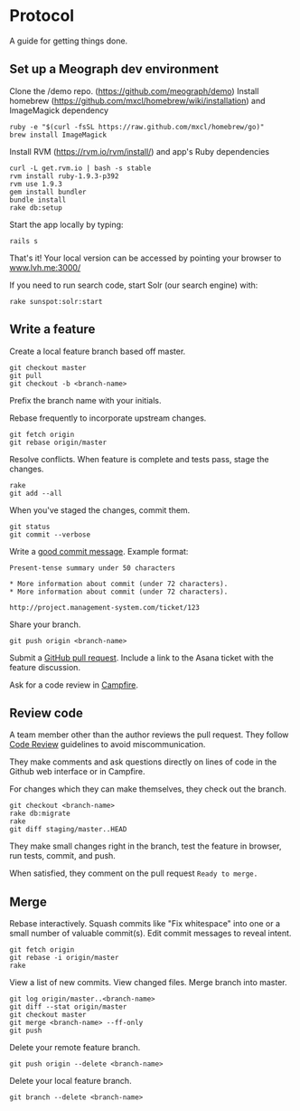 Protocol
========

A guide for getting things done.

Set up a Meograph dev environment
-------------

Clone the /demo repo. (https://github.com/meograph/demo)
Install homebrew (https://github.com/mxcl/homebrew/wiki/installation) and ImageMagick dependency

    ruby -e "$(curl -fsSL https://raw.github.com/mxcl/homebrew/go)"
    brew install ImageMagick

Install RVM (https://rvm.io/rvm/install/) and app's Ruby dependencies

    curl -L get.rvm.io | bash -s stable
    rvm install ruby-1.9.3-p392
    rvm use 1.9.3
    gem install bundler
    bundle install
    rake db:setup

Start the app locally by typing:

    rails s
    
That's it! Your local version can be accessed by pointing your browser to www.lvh.me:3000/

If you need to run search code, start Solr (our search engine) with:

    rake sunspot:solr:start



Write a feature
---------------

Create a local feature branch based off master.

    git checkout master
    git pull
    git checkout -b <branch-name>

Prefix the branch name with your initials.

Rebase frequently to incorporate upstream changes.

    git fetch origin
    git rebase origin/master

Resolve conflicts. When feature is complete and tests pass, stage the changes.

    rake
    git add --all

When you've staged the changes, commit them.

    git status
    git commit --verbose

Write a [good commit message](http://goo.gl/w11us). Example format:

    Present-tense summary under 50 characters

    * More information about commit (under 72 characters).
    * More information about commit (under 72 characters).

    http://project.management-system.com/ticket/123

Share your branch.

    git push origin <branch-name>

Submit a [GitHub pull request](http://goo.gl/Kmdee). Include a link to the Asana ticket with the feature discussion.

Ask for a code review in [Campfire](http://campfirenow.com).

Review code
-----------

A team member other than the author reviews the pull request. They follow
[Code Review](../code-review) guidelines to avoid
miscommunication.

They make comments and ask questions directly on lines of code in the Github
web interface or in Campfire.

For changes which they can make themselves, they check out the branch.

    git checkout <branch-name>
    rake db:migrate
    rake
    git diff staging/master..HEAD

They make small changes right in the branch, test the feature in browser,
run tests, commit, and push.

When satisfied, they comment on the pull request `Ready to merge.`

Merge
-----

Rebase interactively. Squash commits like "Fix whitespace" into one or a
small number of valuable commit(s). Edit commit messages to reveal intent.

    git fetch origin
    git rebase -i origin/master
    rake

View a list of new commits. View changed files. Merge branch into master.

    git log origin/master..<branch-name>
    git diff --stat origin/master
    git checkout master
    git merge <branch-name> --ff-only
    git push

Delete your remote feature branch.

    git push origin --delete <branch-name>

Delete your local feature branch.

    git branch --delete <branch-name>

